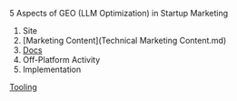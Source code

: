 5 Aspects of GEO (LLM Optimization) in Startup Marketing
1. Site
2. [Marketing Content](Technical Marketing Content.md)
3. [Docs](Documentation.md)
4. Off-Platform Activity
5. Implementation

[Tooling](Tooling.md)
